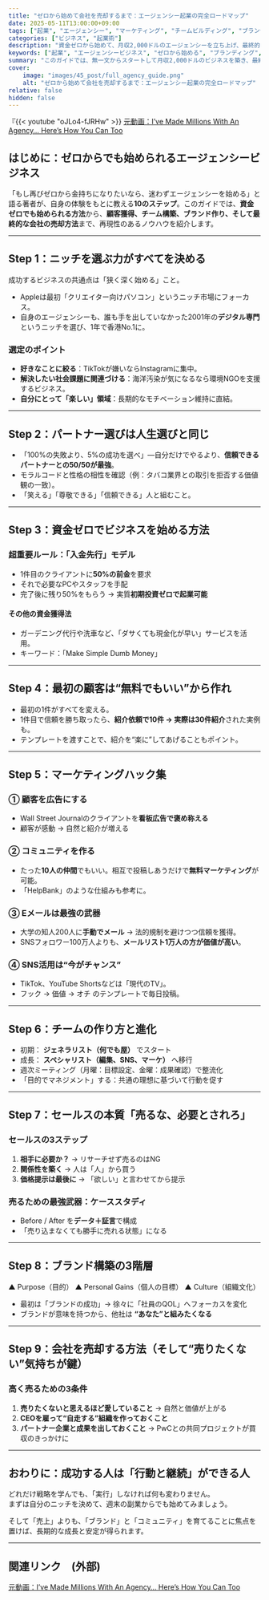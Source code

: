 ```yaml
---
title: "ゼロから始めて会社を売却するまで：エージェンシー起業の完全ロードマップ"
date: 2025-05-11T13:00:00+09:00
tags: ["起業", "エージェンシー", "マーケティング", "チームビルディング", "ブランディング", "会社売却"]
categories: ["ビジネス", "起業術"]
description: "資金ゼロから始めて、月収2,000ドルのエージェンシーを立ち上げ、最終的に数億円で売却するまでの全ステップ。ニッチ選定、チーム構築、顧客獲得、ブランド作り、売却戦略まで完全網羅。"
keywords: ["起業", "エージェンシービジネス", "ゼロから始める", "ブランディング", "売却戦略"]
summary: "このガイドでは、無一文からスタートして月収2,000ドルのビジネスを築き、最終的に会社を数億円で売却した著者の体験に基づいた「エージェンシー構築の10ステップ」を網羅的に解説します。"
cover:
    image: "images/45_post/full_agency_guide.png"
    alt: "ゼロから始めて会社を売却するまで：エージェンシー起業の完全ロードマップ"
relative: false
hidden: false
---
```


『{{< youtube "oJLo4-fJRHw" >}}
[元動画：I’ve Made Millions With An Agency… Here’s How You Can Too](https://www.youtube.com/watch?v=oJLo4-fJRHw)

## はじめに：ゼロからでも始められるエージェンシービジネス

「もし再びゼロから金持ちになりたいなら、迷わずエージェンシーを始める」と語る著者が、自身の体験をもとに教える**10のステップ**。このガイドでは、**資金ゼロでも始められる方法**から、**顧客獲得、チーム構築、ブランド作り、そして最終的な会社の売却方法**まで、再現性のあるノウハウを紹介します。

---

## Step 1：ニッチを選ぶ力がすべてを決める

成功するビジネスの共通点は「狭く深く始める」こと。

- Appleは最初「クリエイター向けパソコン」というニッチ市場にフォーカス。
- 自身のエージェンシーも、誰も手を出していなかった2001年の**デジタル専門**というニッチを選び、1年で香港No.1に。

### 選定のポイント

- **好きなことに絞る**：TikTokが嫌いならInstagramに集中。
- **解決したい社会課題に関連づける**：海洋汚染が気になるなら環境NGOを支援するビジネス。
- **自分にとって「楽しい」領域**：長期的なモチベーション維持に直結。

---

## Step 2：パートナー選びは人生選びと同じ

- 「100%の失敗より、5%の成功を選べ」—自分だけでやるより、**信頼できるパートナーとの50/50が最強**。
- モラルコードと性格の相性を確認（例：タバコ業界との取引を拒否する価値観の一致）。
- 「笑える」「尊敬できる」「信頼できる」人と組むこと。

---

## Step 3：資金ゼロでビジネスを始める方法

### 超重要ルール：**「入金先行」モデル**

- 1件目のクライアントに**50%の前金**を要求
- それで必要なPCやスタッフを手配
- 完了後に残り50%をもらう → 実質**初期投資ゼロで起業可能**

#### その他の資金獲得法

- ガーデニング代行や洗車など、「ダサくても現金化が早い」サービスを活用。
- キーワード：「Make Simple Dumb Money」

---

## Step 4：最初の顧客は“無料でもいい”から作れ

- 最初の1件がすべてを変える。
- 1件目で信頼を勝ち取ったら、**紹介依頼で10件 → 実際は30件紹介**された実例も。
- テンプレートを渡すことで、紹介を“楽に”してあげることもポイント。

---

## Step 5：マーケティングハック集

### ① 顧客を広告にする

- Wall Street Journalのクライアントを**看板広告で褒め称える**
- 顧客が感動 → 自然と紹介が増える

### ② コミュニティを作る

- たった**10人の仲間**でもいい。相互で投稿しあうだけで**無料マーケティング**が可能。
- 「HelpBank」のような仕組みも参考に。

### ③ Eメールは最強の武器

- 大学の知人200人に**手動でメール** → 法的規制を避けつつ信頼を獲得。
- SNSフォロワー100万人よりも、**メールリスト1万人の方が価値が高い**。

### ④ SNS活用は“今がチャンス”

- TikTok、YouTube Shortsなどは「現代のTV」。
- フック → 価値 → オチ のテンプレートで毎日投稿。

---

## Step 6：チームの作り方と進化

- 初期： **ジェネラリスト（何でも屋）** でスタート
- 成長： **スペシャリスト（編集、SNS、マーケ）** へ移行
- 週次ミーティング（月曜：目標設定、金曜：成果確認）で整流化
- 「目的でマネジメント」する：共通の理想に基づいて行動を促す

---

## Step 7：セールスの本質「売るな、必要とされろ」

### セールスの3ステップ

1. **相手に必要か？** → リサーチせず売るのはNG
2. **関係性を築く** → 人は「人」から買う
3. **価格提示は最後に** → 「欲しい」と言わせてから提示

### 売るための最強武器：**ケーススタディ**

- Before / After を**データ＋証言**で構成
- 「売り込まなくても勝手に売れる状態」になる

---

## Step 8：ブランド構築の3階層

▲ Purpose（目的）
▲ Personal Gains（個人の目標）
▲ Culture（組織文化）

- 最初は「ブランドの成功」→ 徐々に「社員のQOL」へフォーカスを変化
- ブランドが意味を持つから、他社は **“あなた”と組みたくなる**

---

## Step 9：会社を売却する方法（そして“売りたくない”気持ちが鍵）

### 高く売るための3条件

1. **売りたくないと思えるほど愛していること** → 自然と価値が上がる
2. **CEOを雇って“自走する”組織を作っておくこと**
3. **パートナー企業と成果を出しておくこと** → PwCとの共同プロジェクトが買収のきっかけに

---

## おわりに：成功する人は「行動と継続」ができる人

どれだけ戦略を学んでも、「実行」しなければ何も変わりません。  
まずは自分のニッチを決めて、週末の副業からでも始めてみましょう。

そして「売上」よりも、「ブランド」と「コミュニティ」を育てることに焦点を置けば、長期的な成長と安定が得られます。

---

## 関連リンク　(外部)

[元動画：I’ve Made Millions With An Agency… Here’s How You Can Too](https://www.youtube.com/watch?v=oJLo4-fJRHw)

